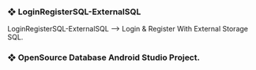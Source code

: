 ### ❖ LoginRegisterSQL-ExternalSQL
LoginRegisterSQL-ExternalSQL --> Login &amp; Register With External Storage SQL.
### ❖ OpenSource Database Android Studio Project.

